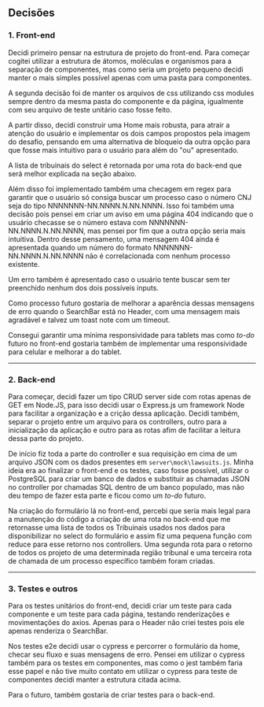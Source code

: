 ## Decisões 

### 1. Front-end
Decidi primeiro pensar na estrutura de projeto do front-end. Para começar cogitei utilizar a estrutura de átomos, moléculas e organismos para a separação de componentes, mas como seria um projeto pequeno decidi manter o mais simples possível apenas com uma pasta para componentes.

A segunda decisão foi de manter os arquivos de css utilizando css modules sempre dentro da mesma pasta do componente e da página, igualmente com seu arquivo de teste unitário caso fosse feito. 

A partir disso, decidi construir uma Home mais robusta, para atrair a atenção do usuário e implementar os dois campos propostos pela imagem do desafio, pensando em uma alternativa de bloqueio da outra opção para que fosse mais intuitivo para o usuário para além do "ou" apresentado.

A lista de tribuinais do select é retornada por uma rota do back-end que será melhor explicada na seção abaixo.

Além disso foi implementado também uma checagem em regex para garantir que o usuário só consiga buscar um processo caso o número CNJ seja do tipo NNNNNNN-NN.NNNN.N.NN.NNNN. Isso foi também uma decisão pois pensei em criar um aviso em uma página 404 indicando que o usuário checasse se o número estava com NNNNNNN-NN.NNNN.N.NN.NNNN, mas pensei por fim que a outra opção seria mais intuitiva.  Dentro desse pensamento, uma mensagem 404 ainda é apresentada quando um número do formato NNNNNNN-NN.NNNN.N.NN.NNNN não é correlacionada com nenhum processo existente.

Um erro também é apresentado caso o usuário tente buscar sem ter preenchido nenhum dos dois possíveis inputs.

Como processo futuro gostaria de melhorar a aparência dessas mensagens de erro quando o SearchBar está no Header, com uma mensagem mais agradável e talvez um toast note com um timeout.

Consegui garantir uma mínima responsividade para tablets mas como *to-do* futuro no front-end gostaria também de implementar uma responsividade para celular e melhorar a do tablet.

-----------------

### 2. Back-end
Para começar, decidi fazer um tipo CRUD server side com rotas apenas de GET em Node.JS, para isso decidi usar o Express.js um framework Node para facilitar a organização e a crição dessa aplicação. Decidi também, separar o projeto entre um arquivo para os controllers, outro para a inicialização da aplicação e outro para as rotas afim de facilitar a leitura dessa parte do projeto.

De início fiz toda a parte do controller e sua requisição em cima de um arquivo JSON com os dados presentes em `server\mock\lawsuits.js`. Minha ideia era ao finalizar o front-end e os testes, caso fosse possível, utilizar o PostgreSQL para criar um banco de dados e substituir as chamadas JSON no controller por chamadas SQL dentro de um banco populado, mas não deu tempo de fazer esta parte e ficou como um *to-do* futuro.

Na criação do formulário lá no front-end, percebi que seria mais legal para a manutenção do código a criação de uma rota no back-end que me retornasse uma lista de todos os Tribuinais usados nos dados para disponibilizar no select do formulário e assim fiz uma pequena função com reduce para esse retorno nos controllers.
Uma segunda rota para o retorno de todos os projeto de uma determinada região tribunal e uma terceira rota de chamada de um processo específico também foram criadas.


--------------------


### 3. Testes e outros

Para os testes unitários do front-end, decidi criar um teste para cada componente e um teste para cada página, testando renderizações e movimentações do axios. Apenas para o Header não criei testes pois ele apenas renderiza o SearchBar.

Nos testes e2e decidi usar o cypress e percorrer o formulário da home, checar seu fluxo e suas mensagens de erro. Pensei em utilizar o cypress também para os testes em componentes, mas como o jest também faria esse papel e não tive muito contato em utilizar o cypress para teste de componentes decidi manter a estrutura citada acima.

Para o futuro, também gostaria de criar testes para o back-end.
